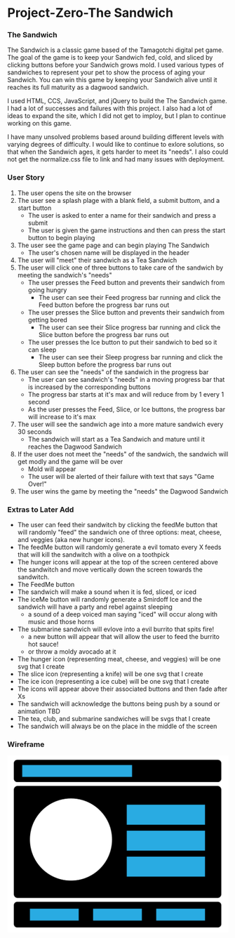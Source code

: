 # Project-Zero-The Sandwich


### The Sandwich

The Sandwich is a classic game based of the Tamagotchi digital pet game. The goal of the game is to keep your Sandwich fed, cold, and sliced by clicking buttons before your Sandwich grows mold. I used various types of sandwiches to represent your pet to show the process of aging your Sandwich. You can win this game by keeping your Sandwich alive until it reaches its full maturity as a dagwood sandwich. 

I used HTML, CCS, JavaScript, and jQuery to build the The Sandwich game. I had a lot of successes and failures with this project. I also had a lot of ideas to expand the site, which I did not get to imploy, but I plan to  continue working on this game. 

I have many unsolved problems based around building different levels with varying degrees of difficulty. I would like to continue to exlore solutions, so that when the Sandwich ages, it gets harder to meet its "needs". I also could not get the normalize.css file to link and had many issues with deployment. 


### User Story
1. The user opens the site on the browser 
2. The user see a splash plage with a blank field, a submit buttom, and a start button
    - The user is asked to enter a name for their sandwich and press a submit
    - The user is given the game instructions and then can press the start button to begin playing
3. The user see the game page and can begin playing The Sandwich
    - The user's chosen name will be displayed in the header
4. The user will "meet" their sandwich as a Tea Sandwich
5. The user will click one of three buttons to take care of the sandwich by meeting the sandwich's "needs"
    - The user presses the Feed button and prevents their sandwich from going hungry
        - The user can see their Feed progress bar running and click the Feed button before the progress bar runs out
    - The user presses the Slice button and prevents their sandwich from getting bored
        - The user can see their Slice progress bar running and click the Slice button before the progress bar runs out
    - The user presses the Ice button to put their sandwich to bed so it can sleep
        - The user can see their Sleep progress bar running and click the Sleep button before the progress bar runs out
6. The user can see the "needs" of the sandwich in the progress bar
    - The user can see sandwich's "needs" in a moving progress bar that is increased by the corresponding buttons
    - The progress bar starts at it's max and will reduce from by 1 every 1 second
    - As the user presses the Feed, Slice, or Ice buttons, the progress bar will increase to it's max
7. The user will see the sandwich age into a more mature sandwich every 30 seconds
    - The sandwich will start as a Tea Sandwich and mature until it reaches the Dagwood Sandwich
8. If the user does not meet the "needs" of the sandwich, the sandwich will get modly and the game will be over
    - Mold will appear
    - The user will be alerted of their failure with text that says "Game Over!" 
9. The user wins the game by meeting the "needs" the Dagwood Sandwich  



### Extras to Later Add
 - The user can feed their sandwitch by clicking the feedMe button that will randomly "feed" the sandwich one of three options: meat, cheese, and veggies (aka new hunger icons). 
-  The feedMe button will randomly generate a evil tomato every X feeds that will kill the sandwitch with a olive on a toothpick
- The hunger icons will appear at the top of the screen centered above the sandwitch and move vertically down the screen towards the sandwitch. 
- The FeedMe button 
- The sandwich will make a sound when it is fed, sliced, or iced
- The iceMe button will randomly generate a Smirdoff Ice and the sandwich will have a party and rebel against sleeping
    - a sound of a deep voiced man saying "iced" will occur along with music and those horns
- The submarine sandwich will evlove into a evil burrito that spits fire!
    - a new button will appear that will allow the user to feed the burrito hot sauce!
    - or throw a moldy avocado at it
- The hunger icon (representing meat, cheese, and veggies) will be one svg that I create 
- The slice icon (representing a knife) will be one svg that I create 
- The ice icon (representing a ice cube) will be one svg that I create 
- The icons will appear above their associated buttons and then fade after Xs
- The sandwich will acknowledge the buttons being push by a sound or animation TBD 
- The tea, club, and submarine sandwiches will be svgs that I create
- The sandwich will always be on the place in the middle of the screen 



### Wireframe

<img src="assets/images/Wireframe.png" alt="Wireframe" />